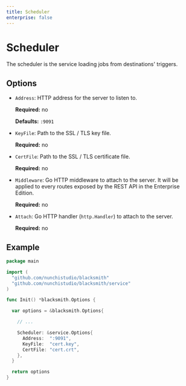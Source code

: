 ```yaml
---
title: Scheduler
enterprise: false
---
```


# Scheduler

The scheduler is the service loading jobs from destinations' triggers.

## Options

- `Address`: HTTP address for the server to listen to.

  **Required:** no

  **Defaults:** `:9091`

- `KeyFile`: Path to the SSL / TLS key file.

  **Required:** no

- `CertFile`: Path to the SSL / TLS certificate file.

  **Required:** no

- `Middleware`: Go HTTP middleware to attach to the server. It will be applied to
  every routes exposed by the REST API in the Enterprise Edition.

  **Required:** no

- `Attach`: Go HTTP handler (`http.Handler`) to attach to the server.

  **Required:** no

## Example

```go
package main

import (
  "github.com/nunchistudio/blacksmith"
  "github.com/nunchistudio/blacksmith/service"
)

func Init() *blacksmith.Options {

  var options = &blacksmith.Options{

    // ...

    Scheduler: &service.Options{
      Address:  ":9091",
      KeyFile:  "cert.key",
      CertFile: "cert.crt",
    },
  }

  return options
}

```
